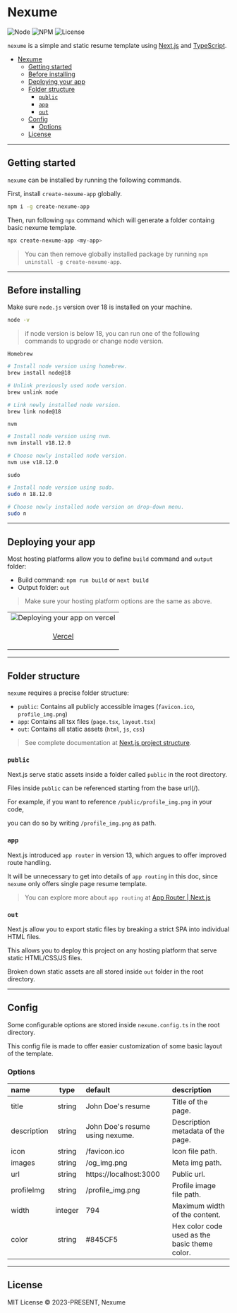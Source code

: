 # Nexume

![Node](https://img.shields.io/badge/node-v18.+-%238A5CF5)
![NPM](https://img.shields.io/npm/v/create-nexume-app?color=8A5CF5)
![License](https://img.shields.io/badge/license-MIT-%238A5CF5)

`nexume` is a simple and static resume template using [Next.js](https://github.com/vercel/next.js) and [TypeScript](https://github.com/microsoft/TypeScript).

- [Nexume](#nexume)
  - [Getting started](#getting-started)
  - [Before installing](#before-installing)
  - [Deploying your app](#deploying-your-app)
  - [Folder structure](#folder-structure)
    - [`public`](#public)
    - [`app`](#app)
    - [`out`](#out)
  - [Config](#config)
    - [Options](#options)
  - [License](#license)

-----

## Getting started

`nexume` can be installed by running the following commands.

First, install `create-nexume-app` globally.

```bash
npm i -g create-nexume-app
```

Then, run following `npx` command which will generate a folder containg basic nexume template.

```bash
npx create-nexume-app <my-app>
```

> You can then remove globally installed package by running `npm uninstall -g create-nexume-app`.

-----

## Before installing

Make sure `node.js` version over 18 is installed on your machine.

```bash
node -v
```

> if node version is below 18, you can run one of the following commands to upgrade or change node version.

`Homebrew`

```bash
# Install node version using homebrew.
brew install node@18

# Unlink previously used node version.
brew unlink node

# Link newly installed node version.
brew link node@18
```

`nvm`

```bash
# Install node version using nvm.
nvm install v18.12.0

# Choose newly installed node version.
nvm use v18.12.0
```

`sudo`

```bash
# Install node version using sudo.
sudo n 18.12.0

# Choose newly installed node version on drop-down menu.
sudo n
```

-----

## Deploying your app

Most hosting platforms allow you to define `build` command and `output` folder:

- Build command: `npm run build` or `next build`
- Output folder: `out`

> Make sure your hosting platform options are the same as above.

<table>
  <tr>
    <td>
      <img src="https://nexume.s3.ap-northeast-2.amazonaws.com/readme_deploying_your_app.png" alt="Deploying your app on vercel"/>
    </td>
  </tr>
  <tr>
    <td>
      <p align=center><a href="https://vercel.com">Vercel</a></p>
    </td>
  </tr>
</table>

-----

## Folder structure

`nexume` requires a precise folder structure:

- `public`: Contains all publicly accessible images (`favicon.ico`, `profile_img.png`)
- `app`: Contains all tsx files (`page.tsx`, `layout.tsx`)
- `out`: Contains all static assets (`html`, `js`, `css`)

> See complete documentation at [Next.js project structure](https://nextjs.org/docs/getting-started/project-structure).

### `public`

Next.js serve static assets inside a folder called `public` in the root directory. 

Files inside `public` can be referenced starting from the base url(/).

For example, if you want to reference `/public/profile_img.png` in your code, 

you can do so by writing `/profile_img.png` as path.

### `app`

Next.js introduced `app router` in version 13, which argues to offer improved route handling.

It will be unnecessary to get into details of `app routing` in this doc, since `nexume` only offers single page resume template.

> You can explore more about `app routing` at [App Router | Next.js](https://nextjs.org/docs/app/building-your-application/routing#advanced-routing-patterns)

### `out`

Next.js allow you to export static files by breaking a strict SPA into individual HTML files.

This allows you to deploy this project on any hosting platform that serve static HTML/CSS/JS files.

Broken down static assets are all stored inside `out` folder in the root directory.

-----

## Config

Some configurable options are stored inside `nexume.config.ts` in the root directory.

This config file is made to offer easier customization of some basic layout of the template.

### Options

| name        | type    | default                         | description                                   |
|:----------- |:-------:|:------------------------------- |:--------------------------------------------- |
| title       | string  | John Doe's resume               | Title of the page.                            |
| description | string  | John Doe's resume using nexume. | Description metadata of the page.             |
| icon        | string  | /favicon.ico                    | Icon file path.                               |
| images      | string  | /og_img.png                     | Meta img path.                                |
| url         | string  | https://localhost:3000          | Public url.                                   |
| profileImg  | string  | /profile_img.png                | Profile image file path.                      |
| width       | integer | 794                             | Maximum width of the content.                 |
| color       | string  | #845CF5                         | Hex color code used as the basic theme color. |

-----

## License

MIT License © 2023-PRESENT, Nexume

